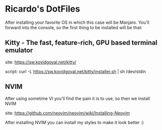 # Ricardo's DotFiles

After installing your favorite OS in which this case will be Manjaro.
You'll forward into the console, so the first thing to be installed
will be that:

## Kitty - The fast, feature-rich, GPU based terminal emulator

site: https://sw.kovidgoyal.net/kitty/

script: curl -L https://sw.kovidgoyal.net/kitty/installer.sh | sh /dev/stdin

## NVIM 

After using sometime VI you'll find the pain it is to use, so then we install NVIM

site: https://github.com/neovim/neovim/wiki/Installing-Neovim

After installing NVIM you can install my styles to make it look better :)

